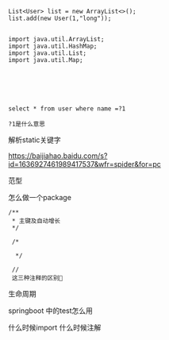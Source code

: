 ```
List<User> list = new ArrayList<>();
list.add(new User(1,"long"));


import java.util.ArrayList;
import java.util.HashMap;
import java.util.List;
import java.util.Map;






```



```
select * from user where name =?1

?1是什么意思
```



解析static关键字

https://baijiahao.baidu.com/s?id=1636927461989417537&wfr=spider&for=pc



范型

怎么做一个package



```
/**
 * 主键及自动增长
 */
 
 /*
 
  */
  
 //
 这三种注释的区别
```



生命周期



springboot 中的test怎么用



什么时候import 什么时候注解